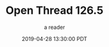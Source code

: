 ---
layout: podcast
title: "Open Thread 126.5"
author: a reader
description: https://slatestarcodex.com/2019/04/28/open-thread-126-5/
date: 2019-04-28 13:30:00 PDT
length: 58750
duration: 15
guid: open-thread-126-5
---